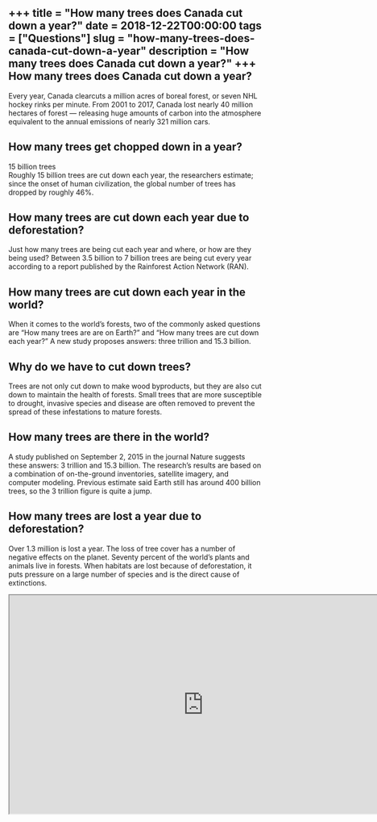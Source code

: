 +++
title = "How many trees does Canada cut down a year?"
date = 2018-12-22T00:00:00
tags = ["Questions"]
slug = "how-many-trees-does-canada-cut-down-a-year"
description = "How many trees does Canada cut down a year?"
+++
How many trees does Canada cut down a year?
-------------------------------------------

Every year, Canada clearcuts a million acres of boreal forest, or seven NHL hockey rinks per minute. From 2001 to 2017, Canada lost nearly 40 million hectares of forest — releasing huge amounts of carbon into the atmosphere equivalent to the annual emissions of nearly 321 million cars.

How many trees get chopped down in a year?
------------------------------------------

15 billion trees  
Roughly 15 billion trees are cut down each year, the researchers estimate; since the onset of human civilization, the global number of trees has dropped by roughly 46%.

How many trees are cut down each year due to deforestation?
-----------------------------------------------------------

Just how many trees are being cut each year and where, or how are they being used? Between 3.5 billion to 7 billion trees are being cut every year according to a report published by the Rainforest Action Network (RAN).

How many trees are cut down each year in the world?
---------------------------------------------------

When it comes to the world’s forests, two of the commonly asked questions are “How many trees are are on Earth?” and “How many trees are cut down each year?” A new study proposes answers: three trillion and 15.3 billion.

Why do we have to cut down trees?
---------------------------------

Trees are not only cut down to make wood byproducts, but they are also cut down to maintain the health of forests. Small trees that are more susceptible to drought, invasive species and disease are often removed to prevent the spread of these infestations to mature forests.

How many trees are there in the world?
--------------------------------------

A study published on September 2, 2015 in the journal Nature suggests these answers: 3 trillion and 15.3 billion. The research’s results are based on a combination of on-the-ground inventories, satellite imagery, and computer modeling. Previous estimate said Earth still has around 400 billion trees, so the 3 trillion figure is quite a jump.

How many trees are lost a year due to deforestation?
----------------------------------------------------

Over 1.3 million is lost a year. The loss of tree cover has a number of negative effects on the planet. Seventy percent of the world’s plants and animals live in forests. When habitats are lost because of deforestation, it puts pressure on a large number of species and is the direct cause of extinctions.

<iframe allow="accelerometer; autoplay; clipboard-write; encrypted-media; gyroscope; picture-in-picture" allowfullscreen="" class="__youtube_prefs__  epyt-is-override  no-lazyload" data-no-lazy="1" data-origheight="433" data-origwidth="770" data-skipgform_ajax_framebjll="" height="433" id="_ytid_26591" loading="lazy" src="https://www.youtube.com/embed/85yyD-lm4MA?enablejsapi=1&autoplay=0&cc_load_policy=0&cc_lang_pref=&iv_load_policy=1&loop=0&modestbranding=0&rel=1&fs=1&playsinline=0&autohide=2&theme=dark&color=red&controls=1&" title="YouTube player" width="770"></iframe>